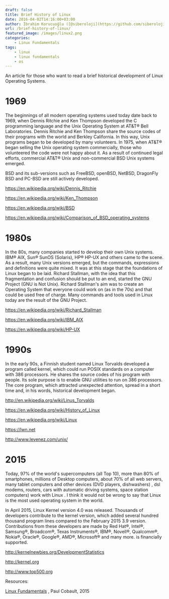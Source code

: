 ```yaml
---
draft: false
title: Brief History of Linux
date: 2016-04-02T14:16:00+03:00
author: İbrahim Korucuoğlu ([@siberoloji](https://github.com/siberoloji))
url: /brief-history-of-linux/
featured_image: /images/linux2.png
categories:
    - Linux Fundamentals
tags:
    - linux
    - linux fundamentals
    - os
---
```



An article for those who want to read a brief historical development of Linux Operating Systems.



# 1969



The beginnings of all modern operating systems used today date back to 1969, when Dennis Ritchie and Ken Thompson developed the C programming language and the Unix Operating System at AT&amp;T® Bell Laboratories. Dennis Ritchie and Ken Thompson share the source codes of their programs with the world and Berkley California. In this way, Unix programs began to be developed by many volunteers. In 1975, when AT&amp;T® began selling the Unix operating system commercially, those who volunteered the code were not happy about it. As a result of continued legal efforts, commercial AT&amp;T® Unix and non-commercial BSD Unix systems emerged.



BSD and its sub-versions such as FreeBSD, openBSD, NetBSD, DragonFly BSD and PC-BSD are still actively developed.



<a href="https://en.wikipedia.org/wiki/Dennis_Ritchie">https://en.wikipedia.org/wiki/Dennis_Ritchie</a>



<a href="https://en.wikipedia.org/wiki/Ken_Thompson">https://en.wikipedia.org/wiki/Ken_Thompson</a>



<a href="https://en.wikipedia.org/wiki/BSD">https://en.wikipedia.org/wiki/BSD</a>



<a href="https://en.wikipedia.org/wiki/Comparison_of_BSD_operating_systems">https://en.wikipedia.org/wiki/Comparison_of_BSD_operating_systems</a>



# 1980s



In the 80s, many companies started to develop their own Unix systems. IBM® AIX, Sun® SunOS (Solaris), HP® HP-UX and others came to the scene. As a result, many Unix versions emerged, but the commands, expressions and definitions were quite mixed. It was at this stage that the foundations of  Linux began to be laid. Richard Stallman, with the idea that this fragmentation and confusion should be put to an end, started the GNU Project (GNU is Not Unix). Richard Stallman's aim was to create an Operating System that everyone could work on (as in the 70s) and that could be used free of charge. Many commands and tools used in  Linux today are the result of the GNU Project.



<a href="https://en.wikipedia.org/wiki/Richard_Stallman">https://en.wikipedia.org/wiki/Richard_Stallman</a>



<a href="https://en.wikipedia.org/wiki/IBM_AIX">https://en.wikipedia.org/wiki/IBM_AIX</a>



<a href="https://en.wikipedia.org/wiki/HP-UX">https://en.wikipedia.org/wiki/HP-UX</a>



# 1990s



In the early 90s, a Finnish student named Linux Torvalds developed a program called kernel, which could run POSIX standards on a computer with 386 processors. He shares the source codes of his program with people. Its sole purpose is to enable GNU utilities to run on 386 processors. The core program, which attracted unexpected attention, spread in a short time and, in his words, historical development began.



<a href="http://en.wikipedia.org/wiki/Linus_Torvalds%20" target="_blank" rel="noreferrer noopener">http://en.wikipedia.org/wiki/Linus_Torvalds</a>



<a href="https://en.wikipedia.org/wiki/History_of_Linux">https://en.wikipedia.org/wiki/History_of_Linux</a>



<a href="https://en.wikipedia.org/wiki/Linux">https://en.wikipedia.org/wiki/Linux</a>



<a href="https://lwn.net">https://lwn.net</a>



<a href="http://www.levenez.com/unix/" target="_blank" rel="noreferrer noopener">http://www.levenez.com/unix/</a>



# 2015



Today, 97% of the world's supercomputers (all Top 10), more than 80% of smartphones, millions of Desktop computers, about 70% of all web servers, many tablet computers and other devices (DVD players, dishwashers) , dsl modems, routers, cars with automatic driving systems, space station computers) work with  Linux . I think it would not be wrong to say that  Linux is the most used operating system in the world.



In April 2015, Linux  Kernel version 4.0 was released. Thousands of developers contribute to the kernel version, which added several hundred thousand program lines compared to the February 2015 3.9 version. Contributions from these developers are made by Red Hat®, Intel®, Samsung®, Broadcom®, Texas Instruments®, IBM®, Novell®, Qualcomm®, Nokia®, Oracle®, Google®, AMD®, Microsoft® and many more. is financially supported.



<a href="http://kernelnewbies.org/DevelopmentStatistics" target="_blank" rel="noreferrer noopener">http://kernelnewbies.org/DevelopmentStatistics</a>



<a href="http://kernel.org/" target="_blank" rel="noreferrer noopener">http://kernel.org</a>



<a href="http://www.top500.org/" target="_blank" rel="noreferrer noopener">http://www.top500.org</a>



Resources:



<a href="http://linux-training.be/" target="_blank" rel="noreferrer noopener">Linux Fundamentals</a> , Paul Cobault, 2015
